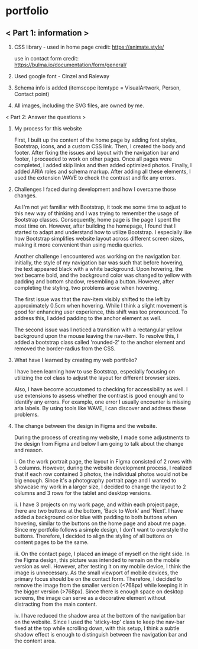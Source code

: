 # portfolio

<!-- Information -->

## < Part 1: information >

1. CSS library -
   used in home page
   credit: https://animate.style/

   use in contact form
   credit: https://bulma.io/documentation/form/general/

2. Used google font - Cinzel and Raleway
3. Schema info is added (itemscope itemtype = VisualArtwork, Person, Contact point)
4. All images, including the SVG files, are owned by me.

<!-- Answer the questions -->

< Part 2: Answer the questions >

1. My process for this website

   First, I built up the content of the home page by adding font styles, Bootstrap, icons, and a custom CSS link. Then, I created the body and footer. After fixing the issues and layout with the navigation bar and footer, I proceeded to work on other pages. Once all pages were completed, I added skip links and then added optimized photos. Finally, I added ARIA roles and schema markup. After adding all these elements, I used the extension WAVE to check the contrast and fix any errors.

2. Challenges I faced during development and how I overcame those changes.

   As I'm not yet familiar with Bootstrap, it took me some time to adjust to this new way of thinking and I was trying to remember the usage of Bootstrap classes. Consequently, home page is the page I spent the most time on. However, after building the homepage, I found that I started to adapt and understand how to utilize Bootstrap. I especially like how Bootstrap simplifies website layout across different screen sizes, making it more convenient than using media queries.

   Another challenge I encountered was working on the navigation bar. Initially, the style of my navigation bar was such that before hovering, the text appeared black with a white background. Upon hovering, the text became bold, and the background color was changed to yellow with padding and bottom shadow, resembling a button. However, after completing the styling, two problems arose when hovering.

   The first issue was that the nav-item visibly shifted to the left by approximately 0.5cm when hovering. While I think a slight movement is good for enhancing user experience, this shift was too pronounced. To address this, I added padding to the anchor element as well.

   The second issue was I noticed a transition with a rectangular yellow background upon the mouse leaving the nav-item. To resolve this, I added a bootstrap class called 'rounded-2' to the anchor element and removed the border-radius from the CSS.

3. What have I learned by creating my web portfolio?

   I have been learning how to use Bootstrap, especially focusing on utilizing the col class to adjust the layout for different browser sizes.

   Also, I have become accustomed to checking for accessibility as well. I use extensions to assess whether the contrast is good enough and to identify any errors. For example, one error I usually encounter is missing aria labels. By using tools like WAVE, I can discover and address these problems.

4. The change between the design in Figma and the website.

   During the process of creating my website, I made some adjustments to the design from Figma and below I am going to talk about the change and reason.

   i. On the work portrait page, the layout in Figma consisted of 2 rows with 3 columns. However, during the website development process, I realized that if each row contained 3 photos, the individual photos would not be big enough. Since it's a photography portrait page and I wanted to showcase my work in a larger size, I decided to change the layout to 2 columns and 3 rows for the tablet and desktop versions.

   ii. I have 3 projects on my work page, and within each project page, there are two buttons at the bottom, 'Back to Work' and 'Next'. I have added a background color blue with padding to both buttons when hovering, similar to the buttons on the home page and about me page. Since my portfolio follows a simple design, I don't want to overstyle the buttons. Therefore, I decided to align the styling of all buttons on content pages to be the same.

   iii. On the contact page, I placed an image of myself on the right side. In the Figma design, this picture was intended to remain on the mobile version as well. However, after testing it on my mobile device, I think the image is unnecessary. As the small viewport of mobile devices, the primary focus should be on the contact form. Therefore, I decided to remove the image from the smaller version (<768px) while keeping it in the bigger version (>768px). Since there is enough space on desktop screens, the image can serve as a decorative element without distracting from the main content.

   iv. I have reduced the shadow area at the bottom of the navigation bar on the website. Since I used the 'sticky-top' class to keep the nav-bar fixed at the top while scrolling down, with this setup, I think a subtle shadow effect is enough to distinguish between the navigation bar and the content area.
